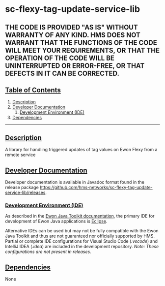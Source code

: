 # sc-flexy-tag-update-service-lib

THE CODE IS PROVIDED "AS IS" WITHOUT WARRANTY OF ANY KIND. HMS DOES NOT WARRANT THAT THE FUNCTIONS OF THE CODE WILL MEET YOUR REQUIREMENTS, OR THAT THE OPERATION OF THE CODE WILL BE UNINTERRUPTED OR ERROR-FREE, OR THAT DEFECTS IN IT CAN BE CORRECTED.
---

## [Table of Contents](#table-of-contents)

1. [Description](#description)
2. [Developer Documentation](#developer-documentation)
    1. [Development Environment (IDE)](#development-environment-ide)
3. [Dependencies](#dependencies)

---

## [Description](#table-of-contents)

A library for handling triggered updates of tag values on Ewon Flexy from a remote service

## [Developer Documentation](#table-of-contents)

Developer documentation is available in Javadoc format found in the release package https://github.com/hms-networks/sc-flexy-tag-update-service-lib/releases.

### [Development Environment (IDE)](#table-of-contents)

As described in the [Ewon Java Toolkit documentation](https://developer.ewon.biz/system/files_force/AUG-072-0-EN-%28JAVA%20J2SE%20Toolkit%20for%20eWON%20Flexy%29.pdf), the primary IDE for development of Ewon Java applications is [Eclipse](https://www.eclipse.org/).

Alternative IDEs can be used but may not be fully compatible with the Ewon Java Toolkit and thus are not guaranteed nor officially supported by HMS. Partial or complete IDE configurations for Visual Studio Code (*.vscode*) and IntelliJ IDEA (*.idea*) are included in the development repository. *Note: These configurations are not present in releases.*

## [Dependencies](#table-of-contents)

None